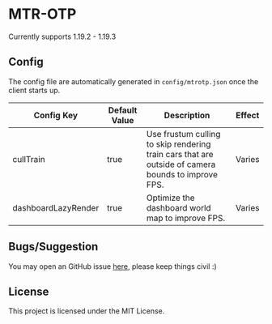 # MTR-OTP
Currently supports 1.19.2 - 1.19.3

## Config
The config file are automatically generated in `config/mtrotp.json` once the client starts up.

| Config Key          | Default Value | Description                                                                                        | Effect   |
|---------------------|---------------|----------------------------------------------------------------------------------------------------|----------|
| cullTrain           | true          | Use frustum culling to skip rendering train cars that are outside of camera bounds to improve FPS. | Varies   |
| dashboardLazyRender | true          | Optimize the dashboard world map to improve FPS.                                                   | Varies   |

## Bugs/Suggestion
You may open an GitHub issue [here](https://github.com/DistrictOfJoban/MTR-OTP/issues), please keep things civil :)

## License
This project is licensed under the MIT License.